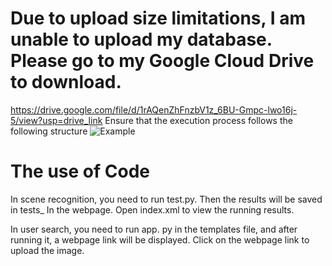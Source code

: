 # Due to upload size limitations, I am unable to upload my database. Please go to my Google Cloud Drive to download.
https://drive.google.com/file/d/1rAQenZhFnzbV1z_6BU-Gmpc-lwo16j-5/view?usp=drive_link
Ensure that the execution process follows the following structure
![Example](https://github.com/XuanZhao777/AI-code/assets/149707203/b830ed87-2050-44eb-b267-87b75c85f2f1)


# The use of Code
In scene recognition, you need to run test.py. Then the results will be saved in tests_ In the webpage. Open index.xml to view the running results.

In user search, you need to run app. py in the templates file, and after running it, a webpage link will be displayed. Click on the webpage link to upload the image.
